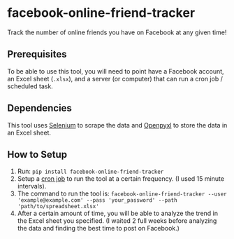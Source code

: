 # facebook-online-friend-tracker

Track the number of online friends you have on Facebook at any given time!

## Prerequisites

To be able to use this tool, you will need to point have a Facebook account, an Excel sheet (`.xlsx`), and a server (or computer) that can run a cron job / scheduled task.

## Dependencies

This tool uses [Selenium](https://pypi.python.org/pypi/selenium) to scrape the data and [Openpyxl](https://pypi.python.org/pypi/openpyxl) to store the data in an Excel sheet.

## How to Setup

1.  Run: `pip install facebook-online-friend-tracker`
2.  Setup a [cron job](http://askubuntu.com/questions/2368/how-do-i-set-up-a-cron-job) to run the tool at a certain frequency. (I used 15 minute intervals).
3.  The command to run the tool is: `facebook-online-friend-tracker --user 'example@example.com' --pass 'your_password' --path 'path/to/spreadsheet.xlsx'`
4.  After a certain amount of time, you will be able to analyze the trend in the Excel sheet you specified. (I waited 2 full weeks before analyzing the data and finding the best time to post on Facebook.)
